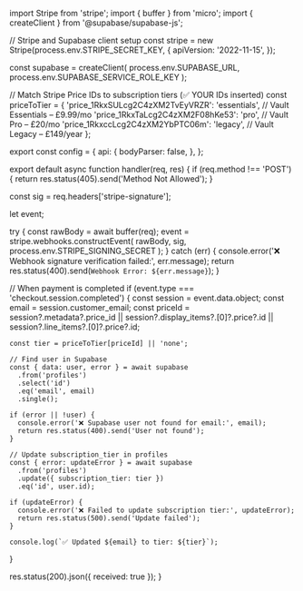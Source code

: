 import Stripe from 'stripe';
import { buffer } from 'micro';
import { createClient } from '@supabase/supabase-js';

// Stripe and Supabase client setup
const stripe = new Stripe(process.env.STRIPE_SECRET_KEY, {
  apiVersion: '2022-11-15',
});

const supabase = createClient(
  process.env.SUPABASE_URL,
  process.env.SUPABASE_SERVICE_ROLE_KEY
);

// Match Stripe Price IDs to subscription tiers (✅ YOUR IDs inserted)
const priceToTier = {
  'price_1RkxSULcg2C4zXM2TvEyVRZR': 'essentials', // Vault Essentials – £9.99/mo
  'price_1RkxTaLcg2C4zXM2F08hKe53': 'pro',        // Vault Pro – £20/mo
  'price_1RkxccLcg2C4zXM2YbPTC06m': 'legacy',     // Vault Legacy – £149/year
};

export const config = {
  api: {
    bodyParser: false,
  },
};

export default async function handler(req, res) {
  if (req.method !== 'POST') {
    return res.status(405).send('Method Not Allowed');
  }

  const sig = req.headers['stripe-signature'];

  let event;

  try {
    const rawBody = await buffer(req);
    event = stripe.webhooks.constructEvent(
      rawBody,
      sig,
      process.env.STRIPE_SIGNING_SECRET
    );
  } catch (err) {
    console.error('❌ Webhook signature verification failed:', err.message);
    return res.status(400).send(`Webhook Error: ${err.message}`);
  }

  // When payment is completed
  if (event.type === 'checkout.session.completed') {
    const session = event.data.object;
    const email = session.customer_email;
    const priceId = session?.metadata?.price_id || session?.display_items?.[0]?.price?.id || session?.line_items?.[0]?.price?.id;

    const tier = priceToTier[priceId] || 'none';

    // Find user in Supabase
    const { data: user, error } = await supabase
      .from('profiles')
      .select('id')
      .eq('email', email)
      .single();

    if (error || !user) {
      console.error('❌ Supabase user not found for email:', email);
      return res.status(400).send('User not found');
    }

    // Update subscription_tier in profiles
    const { error: updateError } = await supabase
      .from('profiles')
      .update({ subscription_tier: tier })
      .eq('id', user.id);

    if (updateError) {
      console.error('❌ Failed to update subscription tier:', updateError);
      return res.status(500).send('Update failed');
    }

    console.log(`✅ Updated ${email} to tier: ${tier}`);
  }

  res.status(200).json({ received: true });
}

